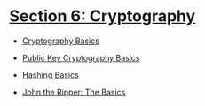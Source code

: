 # [Section 6: Cryptography](./6_Cryptography/)

- [Cryptography Basics](./1_Cryptography_Basics.md)

- [Public Key Cryptography Basics](./2_Public_Key_Cryptography_Basics.md)

- [Hashing Basics](./3_Hashing_Basics.md)

- [John the Ripper: The Basics](./4_John_the_Ripper_The_Basics.md)  